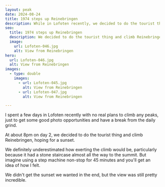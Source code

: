 ```yaml
---
layout: peak
date: 2024-08-24
title: 1974 steps up Reinebringen
description: While in Lofoten recently, we decided to do the tourist thing and climb Reinebringen, hoping for a sunset
seo:
  title: 1974 steps up Reinebringen
  description: We decided to do the tourist thing and climb Reinebringen, hoping for a sunset
  image:
    url: Lofoten-046.jpg
    alt: View from Reinebringen
hero:
  url: Lofoten-046.jpg
  alt: View from Reinebringen
images:
  - type: double
    images:
      - url: Lofoten-045.jpg
        alt: View from Reinebringen
      - url: Lofoten-047.jpg
        alt: View from Reinebringen

---
```


I spent a few days in Lofoten recently with no real plans to climb any peaks, just to get some good photo opportunities and have a break from the daily grind.

At about 8pm on day 2, we decided to do the tourist thing and climb Reinebringen, hoping for a sunset.

We definitely underestimated how exerting the climb would be, particularly because it had a stone staircase almost all the way to the summit. But imagine using a step machine non-stop for 45 minutes and you'll get an idea of how I felt.

We didn't get the sunset we wanted in the end, but the view was still pretty incredible.

